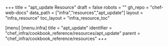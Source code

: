 +++
title = "apt_update Resource"
draft = false
robots = ""
gh_repo = "chef-web-docs"
data_path = ["infra","resources","apt_update"]
layout = "infra_resource"
toc_layout = "infra_resource_toc"

[menu]
  [menu.infra]
    title = "apt_update"
    identifier = "chef_infra/cookbook_reference/resources/apt_update"
    parent = "chef_infra/cookbook_reference/resources"
+++

<!-- The contents of this page are automatically generated from the apt_update.yaml file in the data directory. -->
<!-- To suggest a change, edit the https://github.com/chef/chef/blob/master/lib/chef/resource/apt_update.rb file
      and submit a pull request to the https://github.com/chef/chef repository. -->
